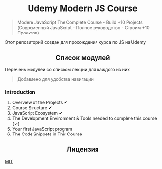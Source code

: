 <h1 align="center">Udemy Modern JS Course</h1>

> Modern JavaScript The Complete Course - Build +10 Projects (Современный JavaScript - Полное руководство - Строим +10 Проектов)

Этот репозиторий создан для прохождения курса по JS на Udemy

<h2 align="center">Список модулей</h2>

Перечень модулей со списком лекций для каждого из них

> Добавлено для удобства навигации

### Introduction

1. Overview of the Projects ✔
2. Course Structure ✔
3. JavaScript Ecosystem ✔
4. The Development Environment & Tools needed to complete this course (✓)
5. Your first JavaScript program
6. The Code Snippets in This Course

<h2 align="center">Лицензия</h2>

[MIT](/LICENSE)
